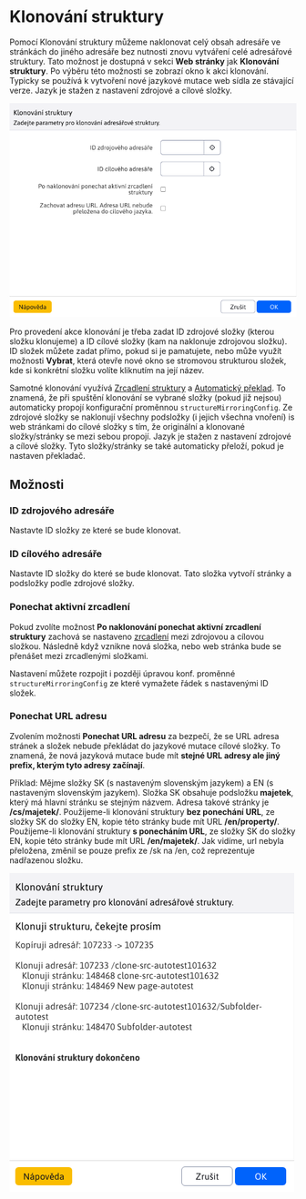 # Klonování struktury

Pomocí Klonování struktury můžeme naklonovat celý obsah adresáře ve stránkách do jiného adresáře bez nutnosti znovu vytváření celé adresářové struktury. Tato možnost je dostupná v sekci **Web stránky** jak **Klonování struktury**. Po výběru této možnosti se zobrazí okno k akci klonování. Typicky se používá k vytvoření nové jazykové mutace web sídla ze stávající verze. Jazyk je stažen z nastavení zdrojové a cílové složky.

![](clone_structure.png)

Pro provedení akce klonování je třeba zadat ID zdrojové složky (kterou složku klonujeme) a ID cílové složky (kam na naklonuje zdrojovou složku). ID složek můžete zadat přímo, pokud si je pamatujete, nebo může využít možnosti **Vybrat**, která otevře nové okno se stromovou strukturou složek, kde si konkrétní složku volíte kliknutím na její název.

Samotné klonování využívá [Zrcadlení struktury](../docmirroring/README.md) a [Automatický překlad](../../../admin/setup/translation.md). To znamená, že při spuštění klonování se vybrané složky (pokud již nejsou) automaticky propojí konfigurační proměnnou `structureMirroringConfig`. Ze zdrojové složky se naklonují všechny podsložky (i jejich všechna vnoření) is web stránkami do cílové složky s tím, že originální a klonované složky/stránky se mezi sebou propojí. Jazyk je stažen z nastavení zdrojové a cílové složky. Tyto složky/stránky se také automaticky přeloží, pokud je nastaven překladač.

## Možnosti

### ID zdrojového adresáře

Nastavte ID složky ze které se bude klonovat.

### ID cílového adresáře

Nastavte ID složky do které se bude klonovat. Tato složka vytvoří stránky a podsložky podle zdrojové složky.

### Ponechat aktivní zrcadlení

Pokud zvolíte možnost **Po naklonování ponechat aktivní zrcadlení struktury** zachová se nastaveno [zrcadlení](../docmirroring/README.md) mezi zdrojovou a cílovou složkou. Následně když vznikne nová složka, nebo web stránka bude se přenášet mezi zrcadlenými složkami.

Nastavení můžete rozpojit i později úpravou konf. proměnné `structureMirroringConfig` ze které vymažete řádek s nastavenými ID složek.

### Ponechat URL adresu

Zvolením možnosti **Ponechat URL adresu** za bezpečí, že se URL adresa stránek a složek nebude překládat do jazykové mutace cílové složky. To znamená, že nová jazyková mutace bude mít **stejné URL adresy ale jiný prefix, kterým tyto adresy začínají**.

Příklad: Mějme složky SK (s nastaveným slovenským jazykem) a EN (s nastaveným slovenským jazykem). Složka SK obsahuje podsložku **majetek**, který má hlavní stránku se stejným názvem. Adresa takové stránky je **/cs/majetek/**. Použijeme-li klonování struktury **bez ponechání URL**, ze složky SK do složky EN, kopie této stránky bude mít URL **/en/property/**. Použijeme-li klonování struktury **s ponecháním URL**, ze složky SK do složky EN, kopie této stránky bude mít URL **/en/majetek/**. Jak vidíme, url nebyla přeložena, změnil se pouze prefix ze /sk na /en, což reprezentuje nadřazenou složku.

![](clone_structure_result.png)
